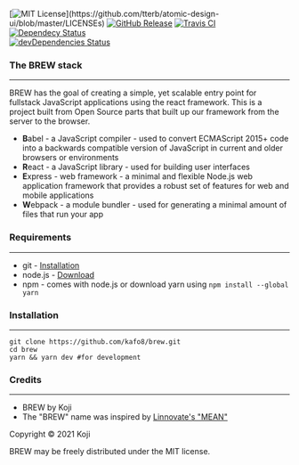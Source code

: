 [![MIT License](https://img.shields.io/apm/l/atomic-design-ui.svg?)](https://github.com/tterb/atomic-design-ui/blob/master/LICENSEs)
[![GitHub Release](https://img.shields.io/github/release/08-k/brew.svg?style=flat)]() 
[![Travis CI](https://travis-ci.com/08-k/brew.svg?branch=latest)](https://travis-ci.com/08-k/brew)
[![Dependecy Status](https://david-dm.org/08-k/brew.svg)](https://david-dm.org/08-k/brew)  
[![devDependencies Status](https://david-dm.org/08-k/brew/dev-status.svg)](https://david-dm.org/08-k/brew?type=dev) 
### The BREW stack

---

BREW has the goal of creating a simple, yet scalable entry point for fullstack JavaScript applications using the react framework.
This is a project built from Open Source parts that built up our framework from the server to the browser.
* **B**abel - a JavaScript compiler - used to convert ECMAScript 2015+ code into a backwards compatible version of JavaScript in current and older browsers or environments
* **R**eact - a JavaScript library - used for building user interfaces
* **E**xpress - web framework - a minimal and flexible Node.js web application framework that provides a robust set of features for web and mobile applications
* **W**ebpack - a module bundler - used for generating a minimal amount of files that run your app 
### Requirements

---

* git - [Installation](https://www.linode.com/docs/development/version-control/how-to-install-git-on-linux-mac-and-windows/)
* node.js - [Download](https://nodejs.org/en/download/)
* npm - comes with node.js or download yarn using `npm install --global yarn`
### Installation

---

```
git clone https://github.com/kafo8/brew.git
cd brew
yarn && yarn dev #for development
```
### Credits

---

* BREW by Koji
* The "BREW" name was inspired by [Linnovate's "MEAN"](https://github.com/linnovate/mean)

Copyright © 2021 Koji

BREW may be freely distributed under the MIT license.
